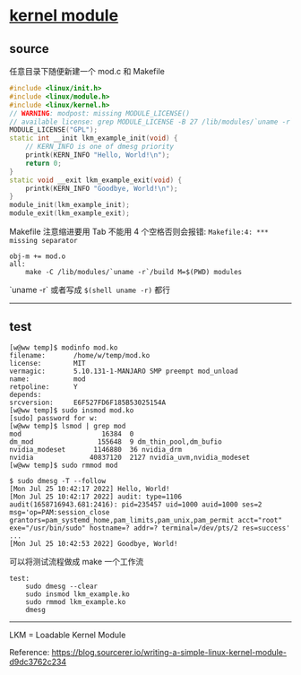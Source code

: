 # [kernel module](/2022/07/linux_kernel_module_quick_start.md)

## source

任意目录下随便新建一个 mod.c 和 Makefile

```cpp
#include <linux/init.h>
#include <linux/module.h>
#include <linux/kernel.h>
// WARNING: modpost: missing MODULE_LICENSE()
// available license: grep MODULE_LICENSE -B 27 /lib/modules/`uname -r`/build/include/linux/module.h
MODULE_LICENSE("GPL");
static int __init lkm_example_init(void) {
    // KERN_INFO is one of dmesg priority
    printk(KERN_INFO "Hello, World!\n");
    return 0;
}
static void __exit lkm_example_exit(void) {
    printk(KERN_INFO "Goodbye, World!\n");
}
module_init(lkm_example_init);
module_exit(lkm_example_exit);
```

Makefile 注意缩进要用 Tab 不能用 4 个空格否则会报错: `Makefile:4: *** missing separator`

```
obj-m += mod.o
all:
    make -C /lib/modules/`uname -r`/build M=$(PWD) modules
```

\`uname -r\` 或者写成 `$(shell uname -r)` 都行

---

## test

```
[w@ww temp]$ modinfo mod.ko
filename:       /home/w/temp/mod.ko
license:        MIT
vermagic:       5.10.131-1-MANJARO SMP preempt mod_unload 
name:           mod
retpoline:      Y
depends:        
srcversion:     E6F527FD6F185B53025154A
[w@ww temp]$ sudo insmod mod.ko
[sudo] password for w: 
[w@ww temp]$ lsmod | grep mod
mod                    16384  0
dm_mod                155648  9 dm_thin_pool,dm_bufio
nvidia_modeset       1146880  36 nvidia_drm
nvidia              40837120  2127 nvidia_uvm,nvidia_modeset
[w@ww temp]$ sudo rmmod mod
```

```
$ sudo dmesg -T --follow
[Mon Jul 25 10:42:17 2022] Hello, World!
[Mon Jul 25 10:42:17 2022] audit: type=1106 audit(1658716943.681:2416): pid=235457 uid=1000 auid=1000 ses=2 msg='op=PAM:session_close grantors=pam_systemd_home,pam_limits,pam_unix,pam_permit acct="root" exe="/usr/bin/sudo" hostname=? addr=? terminal=/dev/pts/2 res=success'
...
[Mon Jul 25 10:42:53 2022] Goodbye, World!
```

可以将测试流程做成 make 一个工作流

```
test:
    sudo dmesg --clear
    sudo insmod lkm_example.ko
    sudo rmmod lkm_example.ko
    dmesg
```

---

LKM = Loadable Kernel Module

Reference: <https://blog.sourcerer.io/writing-a-simple-linux-kernel-module-d9dc3762c234>
